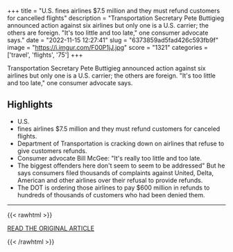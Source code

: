+++
title = "U.S. fines airlines $7.5 million and they must refund customers for cancelled flights"
description = "Transportation Secretary Pete Buttigieg announced action against six airlines but only one is a U.S. carrier; the others are foreign. \"It's too little and too late,\" one consumer advocate says."
date = "2022-11-15 12:27:41"
slug = "6373859ad5fad426c593fb9f"
image = "https://i.imgur.com/F00P1jJ.jpg"
score = "1321"
categories = ['travel', 'flights', '75']
+++

Transportation Secretary Pete Buttigieg announced action against six airlines but only one is a U.S. carrier; the others are foreign. \"It's too little and too late,\" one consumer advocate says.

## Highlights

- U.S.
- fines airlines $7.5 million and they must refund customers for canceled flights.
- Department of Transportation is cracking down on airlines that refuse to give customers refunds.
- Consumer advocate Bill McGee: "It's really too little and too late.
- The biggest offenders here don't seem to seem to be addressed" But he says consumers filed thousands of complaints against United, Delta, American and other airlines over their refusal to provide refunds.
- The DOT is ordering those airlines to pay $600 million in refunds to hundreds of thousands of customers who had been denied them.

---

{{< rawhtml >}}
  <p class="article-category">
    <a target="_blank" href="https://www.npr.org/2022/11/14/1136678315/u-s-fines-airlines-7-5-million-and-they-must-refund-customers-for-cancelled-flig">READ THE ORIGINAL ARTICLE</a>
  </p>
{{< /rawhtml >}}
